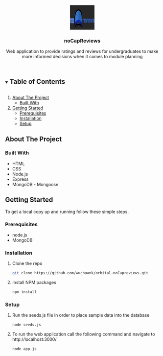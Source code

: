 <!--
*** Thanks for checking out the Best-README-Template. If you have a suggestion
*** that would make this better, please fork the repo and create a pull request
*** or simply open an issue with the tag "enhancement".
*** Thanks again! Now go create something AMAZING! :D
***
***
***
*** To avoid retyping too much info. Do a search and replace for the following:
*** github_username, repo_name, twitter_handle, email, project_title, project_description
-->



<!-- PROJECT SHIELDS -->
<!--
*** I'm using markdown "reference style" links for readability.
*** Reference links are enclosed in brackets [ ] instead of parentheses ( ).
*** See the bottom of this document for the declaration of the reference variables
*** for contributors-url, forks-url, etc. This is an optional, concise syntax you may use.
*** https://www.markdownguide.org/basic-syntax/#reference-style-links
-->



<!-- PROJECT LOGO -->
<br />
<p align="center">
    <img src="./static/images/logo.jpg" alt="Logo" width="80" height="80">

  <h3 align="center">noCapReviews</h3>

  <p align="center">
    Web application to provide ratings and reviews for undergraduates to make more informed decisions when it comes to module planning
    <br />
    <br />
  </p>
</p>



<!-- TABLE OF CONTENTS -->
<details open="open">
  <summary><h2 style="display: inline-block">Table of Contents</h2></summary>
  <ol>
    <li>
      <a href="#about-the-project">About The Project</a>
      <ul>
        <li><a href="#built-with">Built With</a></li>
      </ul>
    </li>
    <li>
      <a href="#getting-started">Getting Started</a>
      <ul>
        <li><a href="#prerequisites">Prerequisites</a></li>
        <li><a href="#installation">Installation</a></li>
        <li><a href="#setup">Setup</a></li>
      </ul>
    </li>
  </ol>
</details>



<!-- ABOUT THE PROJECT -->
## About The Project

### Built With

* HTML
* CSS
* Node.js
* Express
* MongoDB - Mongoose


<!-- GETTING STARTED -->
## Getting Started

To get a local copy up and running follow these simple steps.

### Prerequisites

* node.js
* MongoDB

### Installation

1. Clone the repo
   ```sh
   git clone https://github.com/wuchuank/orbital-noCapreviews.git
   ```
2. Install NPM packages
   ```sh
   npm install
   ```

### Setup

1. Run the seeds.js file in order to place sample data into the database
    ```sh
    node seeds.js
    ```
2. To run the web application call the following command and navigate to http://localhost:3000/
    ```sh
    node app.js
    ```








